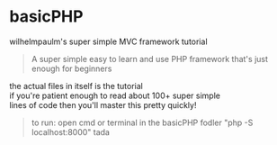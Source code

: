 basicPHP
========
wilhelmpaulm's super simple MVC framework tutorial           

>
> A super simple easy to learn and use PHP framework that's just enough for beginners 
>
                                                                         
the actual files in itself is the tutorial                  
if you're patient enough to read about 100+ super simple          
lines of code then you'll master this pretty quickly!   

> to run:
> open cmd or terminal in the basicPHP fodler
> "php -S localhost:8000"
> tada